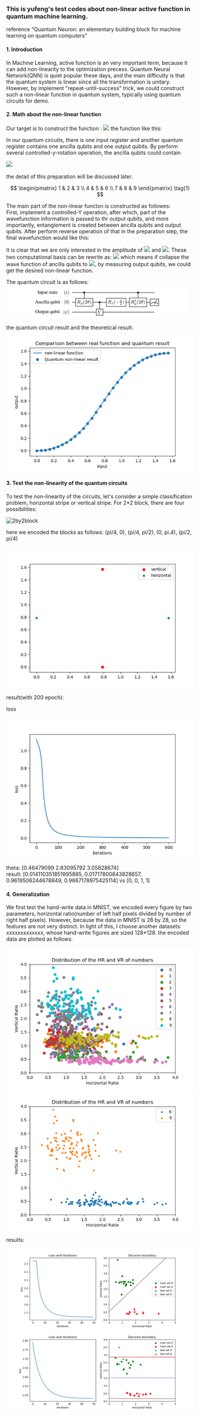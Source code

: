 ### This is yufeng's test codes about non-linear active function in quantum machine learning. 
reference "Quantum Neuron: an elementary building block for machine learning on quantum computers"

#### 1. Introduction
In Machine Learning, active function is an very important term, because it can add non-linearity to the optimization precess.
Quantum Neural Network(QNN) is quiet popular these days, and the main difficulty is that the quantum system is linear since 
all the transformation is unitary. However, by implement "repeat-until-success" trick, we could construct such a non-linear
function in quantum system, typically using quantum circuits for demo.

#### 2. Math about the non-linear function
Our target is to construct the function :
<img src="http://chart.googleapis.com/chart?cht=tx&chl=\Large f(\theta) = \tan^{-1}\left(\tan^{2}(\theta)\right) " style="border:none;"> 
the function like this:

In our quantum circuits, there is one input register and another quantum register contains one ancilla qubits and one output
qubits. By perform several controlled-y-rotation operation, the ancilla qubits could contain

<img src="http://chart.googleapis.com/chart?cht=tx&chl=\Large \theta = \sum_{i}x_{i}\omega_{i} " style="border:none;"> 
    
the detail of this preparation will be discussed later.

$$
  \begin{pmatrix}
   1 & 2 & 3 \\
   4 & 5 & 6 \\
   7 & 8 & 9
  \end{pmatrix} \tag{1}
$$

    
The main part of the non-linear functon is constructed as followes:\
First, implement a controlled-Y operation, after which, part of the wavefunction information is passed to thr output qubits,
and more importantly, entanglement is created between ancilla qubits and output qubits. After perform reverse operation
of that in the preparation step, the final wavefunction would like this:


It is clear that we are only interested  in the amplitude of 
<img src="http://chart.googleapis.com/chart?cht=tx&chl=\Large |00\rangle " style="border:none;">  and 
<img src="http://chart.googleapis.com/chart?cht=tx&chl=\Large |01\rangle} " style="border:none;">. 
These two computational basis can be rewrite as:
<img src="http://chart.googleapis.com/chart?cht=tx&chl=\Large |0\rangle \otimes (\sin^{2}(\theta) |0\rangle + \cos^{2}(\theta)|1\rangle)" style="border:none;"> 
which means if collapse the wave function of ancilla qubits to 
<img src="http://chart.googleapis.com/chart?cht=tx&chl=\Large |0\rangle " style="border:none;">, by measuring output qubits,
we could get the desired non-linear function.

The quantum circuit is as follows:\
![circuits](https://github.com/RindJLU/ML-with-non-linear-function/blob/master/pictures/FireShot%20Capture%203%20-%20%20-%20https___arxiv.org_pdf_1711.11240.pdf.png)

the quantum circuit result and the theoretical result:\
![non-linear_fun](https://github.com/RindJLU/ML-with-non-linear-function/blob/master/pictures/non-linear%20function.png)

#### 3. Test the non-linearity of the quantum circuits
To test the non-linearity of the circuits, let's consider a simple classification problem, horizontal stripe or vertical 
stripe. For 2*2 block, there are four possibilities:

![2by2block](https://github.com/RindJLU/ML-with-non-linear-function/blob/master/pictures/FireShot%20Capture%205%20-%20down.php%20(1068%C3%971205)_%20-%20https___mails.jlu.edu.cn_down.php.png)

here we encoded the blocks as follows:
(pi/4, 0), (pi/4, pi/2), (0, pi.4), (pi/2, pi/4)

![2 by 2](https://github.com/RindJLU/ML-with-non-linear-function/blob/master/pictures/2%20by%202%20block%20encoded%20data.png)

result(with 200 epoch):

loss 

![loss_stripe_classify](https://github.com/RindJLU/ML-with-non-linear-function/blob/master/pictures/first%20success.png)

theta: [0.46479099 2.83095792 3.05828674]\
result: [0.014110351851995885, 0.01717800843828657, 0.9619506244678849, 0.9667178975425114] vs [0, 0, 1, 1] 

#### 4. Generalization 
We first test the hand-write data in MNIST, we encoded every figure by two parameters, horizontal ratio(number of left half
pixels divided by number of right half pixels). However, because the data in MNIST is 28 by 28, so the features are not very 
distinct. In light of this, I choose another datasets: xxxxxxxxxxxxx, whose hand-write figures are sized 128*128.
the encoded data are plotted as follows:

![029](https://github.com/RindJLU/ML-with-non-linear-function/blob/master/pictures/Dist_029.png)
![6and9](https://github.com/RindJLU/ML-with-non-linear-function/blob/master/pictures/DIST_6_9.png)

results:

![result1](https://github.com/RindJLU/ML-with-non-linear-function/blob/master/pictures/Qtm_result_30train_sets_50epoch_6.png)
![result2](https://github.com/RindJLU/ML-with-non-linear-function/blob/master/pictures/Qtm_result_30train_sets_30epoch_5.png)
